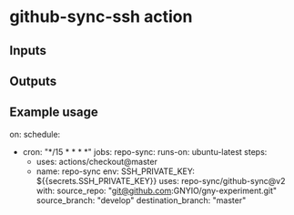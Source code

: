 # github-sync-ssh action

## Inputs

## Outputs

## Example usage

on:
  schedule:
  - cron:  "*/15 * * * *"
jobs:
  repo-sync:
    runs-on: ubuntu-latest
    steps:
    - uses: actions/checkout@master
    - name: repo-sync
      env: 
        SSH_PRIVATE_KEY: ${{secrets.SSH_PRIVATE_KEY}}
      uses: repo-sync/github-sync@v2
      with:
        source_repo: "git@github.com:GNYIO/gny-experiment.git"
        source_branch: "develop"
        destination_branch: "master"
